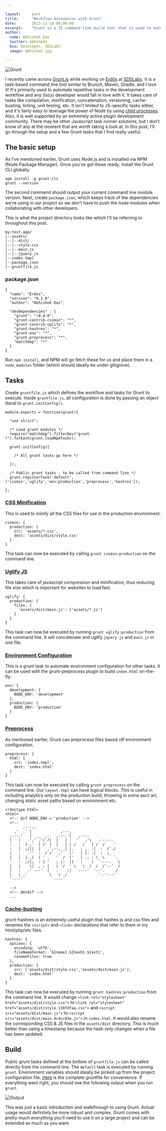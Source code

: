 ```yaml
---

layout:     post
title:      "Workflow Automation with Grunt"
date:       2013-11-14 00:00:00
excerpt:    "Grunt is a JS command-line build tool that is used to automate repetitive tasks"
author:
  name: Abhishek Das
  twitter: abhshkdz
  bio: Developer, SDSLabs
  image: abhishek.jpg

---
```


![Grunt](/images/posts/grunt/logo.png)

I recently came across [Grunt.js](http://gruntjs.com/) while working on [Erdős](http://blog.sdslabs.co/2013/10/erdos-codebot/) at [SDSLabs](//github.com/sdslabs). It is a task-based command line tool similar to Brunch, Maven, Gradle, and I love it! It's primarily used to automate repetitive tasks in the development workflow and any (lazy) developer would fall in love with it. It takes care of tasks like compilation, minification, concatenation, versioning, cache-busting, linting, unit testing, etc. It isn't limited to JS-specific tasks either, and it's fairly easy to leverage the power of Node by using [child processes](http://gruntjs.com/api/grunt.util#grunt.util.spawn). Also, it is well supported by an extremely active plugin development community. There may be other Javascript task runner solutions, but I don’t know of any at the moment that are worth taking a look at. In this post, I'll go through the setup and a few Grunt tasks that I find really useful.

## The basic setup

As I've mentioned earlier, Grunt uses Node.js and is installed via NPM (Node Package Manager). Once you've got those ready, install the Grunt CLI globally.

    npm install -g grunt-cli
    grunt --version

The second command should output your current command line module version. Next, create `package.json`, which keeps track of the dependencies we're using in our project so we don't have to push the node modules when collaborating with other developers.

This is what the project directory looks like which I'll be referring to throughout this post.

    my-test-app/
    |--assets/
    |--|--dist/
    |--|--style.css
    |--|--main.js
    |--|--jquery.js
    |--index.tmpl
    |--package.json
    |--gruntfile.js

### package.json

    {
      "name": "Erdos",
      "version": "0.1.0",
      "author": "Abhishek Das",

      "devDependencies" : {
        "grunt": "~0.4.0",
        "grunt-contrib-cssmin": "*",
        "grunt-contrib-uglify": "*",
        "grunt-hashres": "*",
        "grunt-env": "*",
        "grunt-preprocess": "*",
        "matchdep": "*"
      } 
    }

Run `npm install`, and NPM will go fetch these for us and place them in a `node_modules` folder (which should ideally be under gitignore).

## Tasks

Create `gruntfile.js` which defines the workflow and tasks for Grunt to execute. Inside `gruntfile.js`, all configuration is done by passing an object literal to `grunt.initConfig()`.

    module.exports = function(grunt){

      "use strict";

      /* Load grunt modules */
      require("matchdep").filterDev("grunt-*").forEach(grunt.loadNpmTasks);

      grunt.initConfig({

        /* All grunt tasks go here */

      });

      /* Public grunt tasks - to be called from command line */
      grunt.registerTask('default', ['cssmin','uglify','env:production','preprocess','hashres']);

    };

### [CSS Minification](https://github.com/gruntjs/grunt-contrib-cssmin)

This is used to minify all the CSS files for use in the production environment.

    cssmin: {
      production: {
        src: 'assets/*.css',
        dest: 'assets/dist/style.css'
      }
    }

This task can now be executed by calling `grunt cssmin:production` on the command line.

### [Uglify JS](https://github.com/gruntjs/grunt-contrib-uglify)

This takes care of javascript compression and minification, thus reducing file size which is important for websites to load fast. 

    uglify: {
      production: {
        files: {
          'assets/dist/main.js': ['assets/*.js']
        }
      }
    }

This task can now be executed by running `grunt uglify:production` from the command line. It will concatenate and uglify `jquery.js` and `main.js` in one file.

### [Environment Configuration](https://github.com/jsoverson/grunt-env/)

This is a grunt task to automate environment configuration for other tasks. It can be used with the grunt-preprocess plugin to build `index.html` on-the-fly.

    env: {
      development: {
        NODE_ENV: 'development'
      },
      production: {
        NODE_ENV: 'production'
      }
    }

### [Preprocess](https://github.com/jsoverson/grunt-preprocess/)

As mentioned earlier, Grunt can preprocess files based off environment configuration.

    preprocess: {
      html: {
        src: 'index.tmpl',
        dest: 'index.html'
      }
    }

This task can now be executed by calling `grunt preprocess` on the command line. Our `layout.tmpl` can have logical blocks. This is useful in including analytics only on the production build, throwing in some ascii art, changing static asset paths based on environment etc.

    <!doctype html>
    <html>
      <!-- @if NODE_ENV = 'production' -->
      <!--
            ,---,.                                         
        ,'  .' |             ,---,                       
      ,---.'   |  __  ,-.  ,---.'|   ,---.               
      |   |   .',' ,'/ /|  |   | :  '   ,'\   .--.--.    
      :   :  |-,'  | |' |  |   | | /   /   | /  /    '   
      :   |  ;/||  |   ,',--.__| |.   ; ,. :|  :  /`./   
      |   :   .''  :  / /   ,'   |'   | |: :|  :  ;_     
      |   |  |-,|  | ' .   '  /  |'   | .; : \  \    `.  
      '   :  ;/|;  : | '   ; |:  ||   :    |  `----.   \ 
      |   |    \|  , ; |   | '/  ' \   \  /  /  /`--'  / 
      |   :   .' ---'  |   :    :|  `----'  '--'.     /  
      |   | ,'          \   \  /              `--'---'   
      `----'             `----'                          

      -->
      <!-- @endif -->
      ...

### [Cache-busting](https://github.com/Luismahou/grunt-hashres)

grunt-hashres is an extremely useful plugin that hashes js and css files and renames the `<script>` and `<link>` declarations that refer to them in my html/php/etc files.

    hashres: {
      options: {
        encoding: 'utf8',
        fileNameFormat: '${name}.${hash}.${ext}',
        renameFiles: true
      },
      production: {
        src: ['assets/dist/style.css','assets/dist/main.js'],
        dest: 'index.html'
      }
    }

This task can now be executed by running `grunt hashres:production` from the command line. It would change `<link rel="stylesheet" href="assets/dist/style.css">` to `<link rel="stylesheet" href="assets/dist/style.130fdfaa.css">` and `<script src="assets/dist/main.js">` to `<script src="assets/dist/main.9c4cc83e.js">` in `index.html`. It would also rename the corresponding CSS & JS files in the `assets/dist` directory. This is much better than using a timestamp because the hash only changes when a file has been updated.

## Build

Public grunt tasks defined at the bottom of `gruntfile.js` can be called directly from the command line. The `default` task is executed by running `grunt`. Environment variables should ideally be picked up from the project configuration file. [Here](https://gist.github.com/abhshkdz/7460904) is the complete gruntfile for convenience. If everything went right, you should see the following output when you run `grunt`.

![Output](/images/posts/grunt/output.png)

This was just a basic introduction and walkthrough to using Grunt. Actual usage would definitely be more robust and complex. Grunt comes with pretty much everything you’ll need to use it on a large project and can be extended as much as you want.
